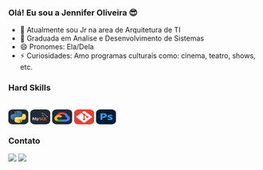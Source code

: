 ### Olá! Eu sou a Jennifer Oliveira 😎

- 🔭 Atualmente sou Jr na area de Arquitetura de TI
- 🌱 Graduada em Analise e Desenvolvimento de Sistemas
- 😄 Pronomes: Ela/Dela
- ⚡ Curiosidades: Amo programas culturais como: cinema, teatro, shows, etc.


### Hard Skills
<div style="display: inline_block"><br>
  <img align="center" alt="Jenn-Python" height="30" width="40" src="https://github.com/tandpfun/skill-icons/blob/main/icons/Python-Dark.svg">
  <img align="center" alt="Jenn-MySQL" height="30" width="40" src="https://github.com/tandpfun/skill-icons/blob/main/icons/MySQL-Dark.svg">
  <img align="center" alt="Jenn-GCP" height="30" width="40" src="https://github.com/tandpfun/skill-icons/blob/main/icons/GCP-Dark.svg">
  <img align="center" alt="Jenn-Git" height="30" width="40" src="https://github.com/tandpfun/skill-icons/blob/main/icons/Git.svg">
  <img align="center" alt="Jenn-Git" height="30" width="40" src="https://github.com/tandpfun/skill-icons/blob/main/icons/Photoshop.svg">
</div>
  
### Contato
 <div> 
  <a href = "mailto:jenniferoliveira@hotmail.com.br"><img src="https://img.shields.io/badge/Microsoft_Outlook-0078D4?style=for-the-badge&logo=microsoft-outlook&logoColor=white"></a>
  <a href="https://www.linkedin.com/in/jennifer-oliveira14" target="_blank"><img src="https://img.shields.io/badge/-LinkedIn-%230077B5?style=for-the-badge&logo=linkedin&logoColor=white" target="_blank"></a> 
  
</div>